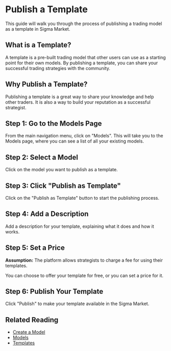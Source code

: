 # Publish a Template

This guide will walk you through the process of publishing a trading model as a template in Sigma Market.

## What is a Template?

A template is a pre-built trading model that other users can use as a starting point for their own models. By publishing a template, you can share your successful trading strategies with the community.

## Why Publish a Template?

Publishing a template is a great way to share your knowledge and help other traders. It is also a way to build your reputation as a successful strategist.

## Step 1: Go to the Models Page

From the main navigation menu, click on "Models". This will take you to the Models page, where you can see a list of all your existing models.

## Step 2: Select a Model

Click on the model you want to publish as a template.

## Step 3: Click "Publish as Template"

Click on the "Publish as Template" button to start the publishing process.

## Step 4: Add a Description

Add a description for your template, explaining what it does and how it works.

## Step 5: Set a Price

**Assumption:** The platform allows strategists to charge a fee for using their templates.

You can choose to offer your template for free, or you can set a price for it.

## Step 6: Publish Your Template

Click "Publish" to make your template available in the Sigma Market.

## Related Reading

*   [Create a Model](./create-a-model.md)
*   [Models](../../products/models.md)
*   [Templates](../../products/templates.md)
